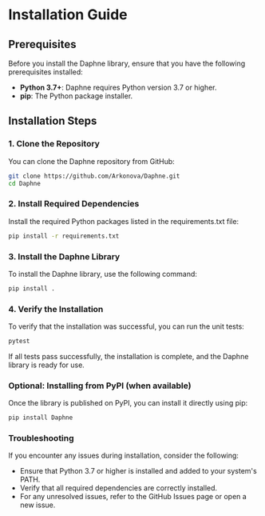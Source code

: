 # Installation Guide

## Prerequisites

Before you install the Daphne library, ensure that you have the following prerequisites installed:

- **Python 3.7+**: Daphne requires Python version 3.7 or higher.
- **pip**: The Python package installer.

## Installation Steps

### 1. Clone the Repository

You can clone the Daphne repository from GitHub:

```bash
git clone https://github.com/Arkonova/Daphne.git
cd Daphne
```
### 2. Install Required Dependencies
Install the required Python packages listed in the requirements.txt file:

```bash
pip install -r requirements.txt
```
### 3. Install the Daphne Library
To install the Daphne library, use the following command:

```bash
pip install .
```
### 4. Verify the Installation
To verify that the installation was successful, you can run the unit tests:

```bash
pytest
```
If all tests pass successfully, the installation is complete, and the Daphne library is ready for use.

### Optional: Installing from PyPI (when available)
Once the library is published on PyPI, you can install it directly using pip:

```bash
pip install Daphne
```
### Troubleshooting
If you encounter any issues during installation, consider the following:

- Ensure that Python 3.7 or higher is installed and added to your system's PATH.
- Verify that all required dependencies are correctly installed.
- For any unresolved issues, refer to the GitHub Issues page or open a new issue. 